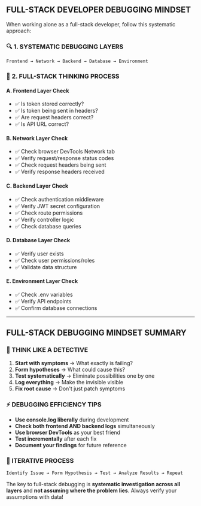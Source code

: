 ## **FULL-STACK DEVELOPER DEBUGGING MINDSET**
When working alone as a full-stack developer, follow this systematic approach:

### 🔍 **1. SYSTEMATIC DEBUGGING LAYERS**
```
Frontend → Network → Backend → Database → Environment
```

### 🧠 **2. FULL-STACK THINKING PROCESS**
#### **A. Frontend Layer Check**
- ✅ Is token stored correctly?
- ✅ Is token being sent in headers?
- ✅ Are request headers correct?
- ✅ Is API URL correct?

#### **B. Network Layer Check**  
- ✅ Check browser DevTools Network tab
- ✅ Verify request/response status codes
- ✅ Check request headers being sent
- ✅ Verify response headers received

#### **C. Backend Layer Check**
- ✅ Check authentication middleware
- ✅ Verify JWT secret configuration
- ✅ Check route permissions
- ✅ Verify controller logic
- ✅ Check database queries

#### **D. Database Layer Check**
- ✅ Verify user exists
- ✅ Check user permissions/roles
- ✅ Validate data structure

#### **E. Environment Layer Check**
- ✅ Check .env variables
- ✅ Verify API endpoints
- ✅ Confirm database connections
---


## **FULL-STACK DEBUGGING MINDSET SUMMARY**

### **🧠 THINK LIKE A DETECTIVE**
1. **Start with symptoms** → What exactly is failing?
2. **Form hypotheses** → What could cause this?
3. **Test systematically** → Eliminate possibilities one by one
4. **Log everything** → Make the invisible visible
5. **Fix root cause** → Don't just patch symptoms

### **⚡ DEBUGGING EFFICIENCY TIPS**
- **Use console.log liberally** during development
- **Check both frontend AND backend logs** simultaneously  
- **Use browser DevTools** as your best friend
- **Test incrementally** after each fix
- **Document your findings** for future reference

### **🔄 ITERATIVE PROCESS**
```
Identify Issue → Form Hypothesis → Test → Analyze Results → Repeat
```

The key to full-stack debugging is **systematic investigation across all layers** and **not assuming where the problem lies**. Always verify your assumptions with data!